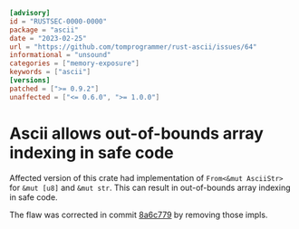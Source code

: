 ```toml
[advisory]
id = "RUSTSEC-0000-0000"
package = "ascii"
date = "2023-02-25"
url = "https://github.com/tomprogrammer/rust-ascii/issues/64"
informational = "unsound"
categories = ["memory-exposure"]
keywords = ["ascii"]
[versions]
patched = [">= 0.9.2"]
unaffected = ["<= 0.6.0", ">= 1.0.0"]
```

# Ascii allows out-of-bounds array indexing in safe code

Affected version of this crate had implementation of `From<&mut AsciiStr>` for `&mut [u8]` and `&mut str`. This can result in out-of-bounds array indexing in safe code.

The flaw was corrected in commit [8a6c779](https://github.com/tomprogrammer/rust-ascii/pull/63/commits/8a6c7798c202766bd57d70fb8d12739dd68fb9dc) by removing those impls.
